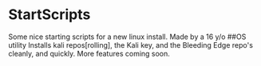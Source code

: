 # StartScripts
Some nice starting scripts for a new linux install. Made by a 16 y/o
##OS utility
Installs kali repos[rolling], the Kali key, and the Bleeding Edge repo's cleanly, and quickly. More features coming soon.
